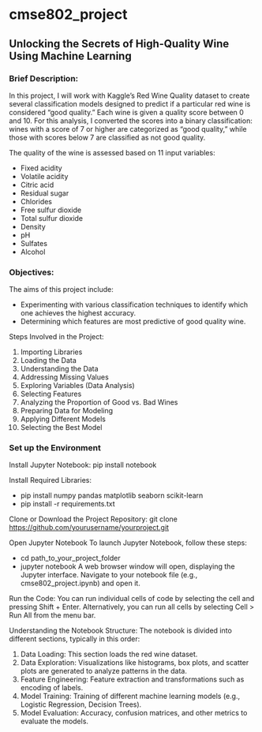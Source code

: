 # cmse802_project
## Unlocking the Secrets of High-Quality Wine Using Machine Learning ##

### Brief Description:
In this project, I will work with Kaggle’s Red Wine Quality dataset to create several classification models designed to predict if a particular red wine is considered “good quality.” Each wine is given a quality score between 0 and 10. For this analysis, I converted the scores into a binary classification: wines with a score of 7 or higher are categorized as “good quality,” while those with scores below 7 are classified as not good quality.

The quality of the wine is assessed based on 11 input variables:

* Fixed acidity
* Volatile acidity
* Citric acid
* Residual sugar
* Chlorides
* Free sulfur dioxide
* Total sulfur dioxide
* Density
* pH
* Sulfates
* Alcohol

### Objectives:
The aims of this project include:

* Experimenting with various classification techniques to identify which one achieves the highest accuracy.
* Determining which features are most predictive of good quality wine.

Steps Involved in the Project:
1. Importing Libraries
2. Loading the Data
3. Understanding the Data
4. Addressing Missing Values
5. Exploring Variables (Data Analysis)
6. Selecting Features
7. Analyzing the Proportion of Good vs. Bad Wines
8. Preparing Data for Modeling
9. Applying Different Models
10. Selecting the Best Model

### Set up the Environment

Install Jupyter Notebook:
  pip install notebook

Install Required Libraries:
* pip install numpy pandas matplotlib seaborn scikit-learn
* pip install -r requirements.txt

Clone or Download the Project Repository:
  git clone https://github.com/yourusername/yourproject.git

Open Jupyter Notebook
  To launch Jupyter Notebook, follow these steps:
* cd path_to_your_project_folder
* jupyter notebook
  A web browser window will open, displaying the Jupyter interface. Navigate to your notebook file (e.g., cmse802_project.ipynb) and open it.

Run the Code:
  You can run individual cells of code by selecting the cell and pressing Shift + Enter.
  Alternatively, you can run all cells by selecting Cell > Run All from the menu bar.

Understanding the Notebook Structure:
  The notebook is divided into different sections, typically in this order:

1. Data Loading: This section loads the red wine dataset.
2. Data Exploration: Visualizations like histograms, box plots, and scatter plots are generated to analyze patterns in the data.
3. Feature Engineering: Feature extraction and transformations such as encoding of labels.
4. Model Training: Training of different machine learning models (e.g., Logistic Regression, Decision Trees).
5. Model Evaluation: Accuracy, confusion matrices, and other metrics to evaluate the models.
